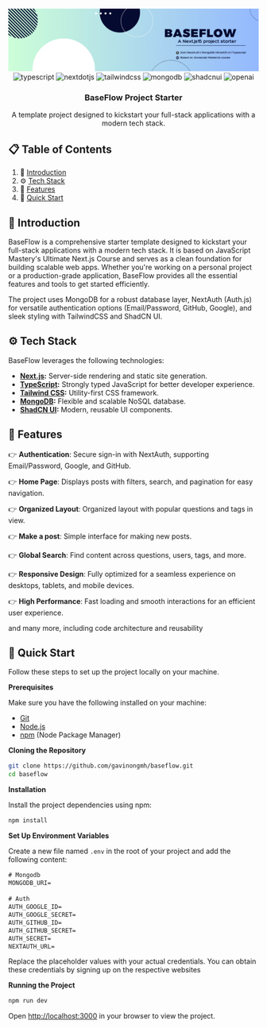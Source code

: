 <div align="center">
  <br />
      <img src="./public/banner.png" alt="Project Banner" >
  <br />

  <div>
    <img src="https://img.shields.io/badge/-TypeScript-black?style=for-the-badge&logoColor=white&logo=typescript&color=3178C6" alt="typescript" />
    <img src="https://img.shields.io/badge/-Next_JS-black?style=for-the-badge&logoColor=white&logo=nextdotjs&color=000000" alt="nextdotjs" />
    <img src="https://img.shields.io/badge/-Tailwind_CSS-black?style=for-the-badge&logoColor=white&logo=tailwindcss&color=06B6D4" alt="tailwindcss" />
    <img src="https://img.shields.io/badge/-MongoDB-black?style=for-the-badge&logoColor=white&logo=mongodb&color=47A248" alt="mongodb" />
    <img src="https://img.shields.io/badge/-ShadCN_UI-black?style=for-the-badge&logoColor=white&logo=shadcnui&color=000000" alt="shadcnui" />
    <img src="https://img.shields.io/badge/-Open_AI-black?style=for-the-badge&logoColor=white&logo=openai&color=412991" alt="openai" />
  </div>

  <h3 align="center">BaseFlow Project Starter</h3>

   <div align="center">
     A template project designed to kickstart your full-stack applications with a modern tech stack.
    </div>
</div>

## 📋 <a name="table">Table of Contents</a>

1. 🤖 [Introduction](#introduction)
2. ⚙️ [Tech Stack](#tech-stack)
3. 🔋 [Features](#features)
4. 🤸 [Quick Start](#quick-start)

## <a name="introduction">🤖 Introduction</a>

BaseFlow is a comprehensive starter template designed to kickstart your full-stack applications with a modern tech stack. It is based on JavaScript Mastery's Ultimate Next.js Course and serves as a clean foundation for building scalable web apps. Whether you're working on a personal project or a production-grade application, BaseFlow provides all the essential features and tools to get started efficiently.

The project uses MongoDB for a robust database layer, NextAuth (Auth.js) for versatile authentication options (Email/Password, GitHub, Google), and sleek styling with TailwindCSS and ShadCN UI.

## <a name="tech-stack">⚙️ Tech Stack</a>

BaseFlow leverages the following technologies:

- **[Next.js](https://nextjs.org/):** Server-side rendering and static site generation.
- **[TypeScript](https://www.typescriptlang.org/):** Strongly typed JavaScript for better developer experience.
- **[Tailwind CSS](https://tailwindcss.com/):** Utility-first CSS framework.
- **[MongoDB](https://www.mongodb.com/):** Flexible and scalable NoSQL database.
- **[ShadCN UI](https://ui.shadcn.dev/):** Modern, reusable UI components.

## <a name="features">🔋 Features</a>

👉 **Authentication**: Secure sign-in with NextAuth, supporting Email/Password, Google, and GitHub.

👉 **Home Page**: Displays posts with filters, search, and pagination for easy navigation.

👉 **Organized Layout**: Organized layout with popular questions and tags in view.

👉 **Make a post**: Simple interface for making new posts.

👉 **Global Search**: Find content across questions, users, tags, and more.

👉 **Responsive Design**: Fully optimized for a seamless experience on desktops, tablets, and mobile devices.

👉 **High Performance**: Fast loading and smooth interactions for an efficient user experience.

and many more, including code architecture and reusability

## <a name="quick-start">🤸 Quick Start</a>

Follow these steps to set up the project locally on your machine.

**Prerequisites**

Make sure you have the following installed on your machine:

- [Git](https://git-scm.com/)
- [Node.js](https://nodejs.org/en)
- [npm](https://www.npmjs.com/) (Node Package Manager)

**Cloning the Repository**

```bash
git clone https://github.com/gavinongmh/baseflow.git
cd baseflow
```

**Installation**

Install the project dependencies using npm:

```bash
npm install
```

**Set Up Environment Variables**

Create a new file named `.env` in the root of your project and add the following content:

```env
# Mongodb
MONGODB_URI=

# Auth
AUTH_GOOGLE_ID=
AUTH_GOOGLE_SECRET=
AUTH_GITHUB_ID=
AUTH_GITHUB_SECRET=
AUTH_SECRET=
NEXTAUTH_URL=

```

Replace the placeholder values with your actual credentials. You can obtain these credentials by signing up on the respective websites

**Running the Project**

```bash
npm run dev
```

Open [http://localhost:3000](http://localhost:3000) in your browser to view the project.
